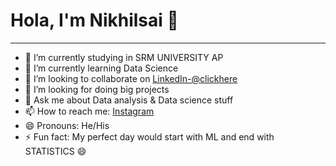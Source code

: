 <html> 
  <head><h1>Hola, I'm Nikhilsai 👋 </h1></head>
  <hr>
</html>
  


- 🔭 I’m currently studying in SRM UNIVERSITY AP
- 🌱 I’m currently learning Data Science
- 👯 I’m looking to collaborate on [LinkedIn-@clickhere](https://www.linkedin.com/in/nikhil-sai-kanchanapally-077a49206/) 
- 🤔 I’m looking for doing big projects 
- 💬 Ask me about Data analysis & Data science stuff
- 📫 How to reach me: [Instagram](https://www.instagram.com/_nikhil_nani1432__/)
- 😄 Pronouns: He/His
- ⚡ Fun fact: My perfect day would start with ML and end with STATISTICS 😄
